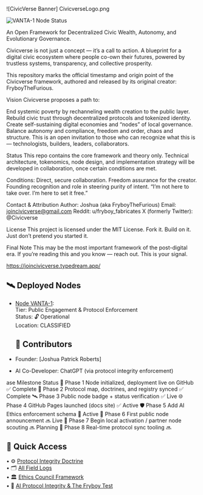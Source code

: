 ![CivicVerse Banner] CivicverseLogo.png

![VANTA-1 Node Status](https://img.shields.io/badge/VANTA--1--Node-✅%20Live-brightgreen?style=flat-square)

An Open Framework for Decentralized Civic Wealth, Autonomy, and Evolutionary Governance.

Civicverse is not just a concept — it’s a call to action. A blueprint for a digital civic ecosystem where people co-own their futures, powered by trustless systems, transparency, and collective prosperity.

This repository marks the official timestamp and origin point of the Civicverse framework, authored and released by its original creator: FryboyTheFurious.

Vision
Civicverse proposes a path to:

End systemic poverty by rechanneling wealth creation to the public layer.
Rebuild civic trust through decentralized protocols and tokenized identity.
Create self-sustaining digital economies and “nodes” of local governance.
Balance autonomy and compliance, freedom and order, chaos and structure.
This is an open invitation to those who can recognize what this is — technologists, builders, leaders, collaborators.

Status
This repo contains the core framework and theory only. Technical architecture, tokenomics, node design, and implementation strategy will be developed in collaboration, once certain conditions are met.

Conditions:
Direct, secure collaboration.
Freedom assurance for the creator.
Founding recognition and role in steering purity of intent.
“I’m not here to take over. I’m here to set it free.”

Contact & Attribution
Author: Joshua (aka FryboyTheFurious)
Email: joincivicverse@gmail.com
Reddit: u/fryboy_fabricates
X (formerly Twitter): @Civicverse

License
This project is licensed under the MIT License.
Fork it. Build on it. Just don’t pretend you started it.

Final Note
This may be the most important framework of the post-digital era. If you’re reading this and you know — reach out.
This is your signal.

https://joincivicverse.typedream.app/

## 🛰️ Deployed Nodes

- [Node VANTA-1](nodes/vanta1):  
  Tier: Public Engagement & Protocol Enforcement  
  Status: 🔓 Operational  
  Location: CLASSIFIED

  ## 🤝 Contributors
- Founder: [Joshua Patrick Roberts]
- AI Co-Developer: ChatGPT (via protocol integrity enforcement)

ase
Milestone
Status
🧱 Phase 1
Node initialized, deployment live on GitHub
✅ Complete
🧭 Phase 2
Protocol map, doctrines, and registry synced
✅ Complete
🛰️ Phase 3
Public node badge + status verification
✅ Live
🌐 Phase 4
GitHub Pages launched (docs site)
✅ Active
🛡️ Phase 5
Add AI Ethics enforcement schema
🔄 Active
📢 Phase 6
First public node announcement
🔜 Live
🌱 Phase 7
Begin local activation / partner node scouting
🔜 Planning
🧩 Phase 8
Real-time protocol sync tooling 
🔜 

## 🧭 Quick Access

• ⚙️ [Protocol Integrity Doctrine](/docs/nodes/vanta1/protocol-integrity-doctrine.md)  
• 🗂️ [All Field Logs](/docs/nodes/vanta1/all-field-logs.md)  
• 🏛️ [Ethics Council Framework](/docs/nodes/vanta1/ethics-council-framework.md)  
• 🧪 [AI Protocol Integrity & The Fryboy Test](/docs/nodes/vanta1/ai-protocol-integrity-fryboy-test.md)
